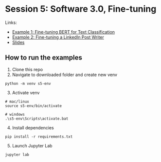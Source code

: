 # Session 5: Software 3.0, Fine-tuning

Links:
- [Example 1: Fine-tuning BERT for Text Classification](https://github.com/ShawhinT/AI-Builders-Bootcamp-1/blob/main/session-5/example_1-finetune_bert_classifier.ipynb)
- [Example 2: Fine-tuning a LinkedIn Post Writer](https://github.com/ShawhinT/AI-Builders-Bootcamp-1/blob/main/session-5/example_2-linkedin_post_writer.ipynb)
- [Slides](https://github.com/ShawhinT/AI-Builders-Bootcamp-1/blob/main/session-5/slides.pdf)

## How to run the examples

1. Clone this repo
2. Navigate to downloaded folder and create new venv
```
python -m venv s5-env
```
3. Activate venv
```
# mac/linux
source s5-env/bin/activate

# windows
.\s5-env\Scripts\activate.bat
```
4. Install dependencies
```
pip install -r requirements.txt
```
5. Launch Jupyter Lab
```
jupyter lab
```

